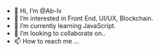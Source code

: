 - 👋 Hi, I’m @Ab-Iv
- 👀 I’m interested in Front End, UI/UX, Blockchain.
- 🌱 I’m currently learning JavaScript.
- 💞️ I’m looking to collaborate on..
- 📫 How to reach me ...

<!---
Ab-Iv/Ab-Iv is a ✨ special ✨ repository because its `README.md` (this file) appears on your GitHub profile.
You can click the Preview link to take a look at your changes.
--->
